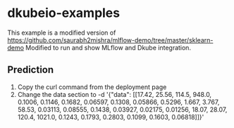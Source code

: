 # dkubeio-examples
This example is a modified version of https://github.com/saurabh2mishra/mlflow-demo/tree/master/sklearn-demo
Modified to run and show MLflow and Dkube integration.

## Prediction
1. Copy the curl command from the deployment page
2. Change the data section to
-d '{"data": [[17.42, 25.56, 114.5, 948.0, 0.1006, 0.1146, 0.1682, 0.06597, 0.1308, 0.05866, 0.5296, 1.667, 3.767, 58.53, 0.03113, 0.08555, 0.1438, 0.03927, 0.02175, 0.01256, 18.07, 28.07, 120.4, 1021.0, 0.1243, 0.1793, 0.2803, 0.1099, 0.1603, 0.06818]]}'
